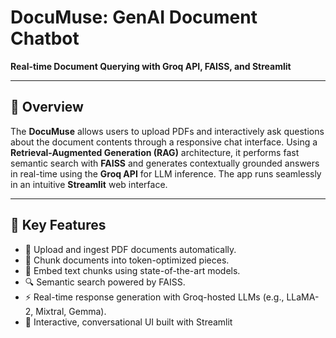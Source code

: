 # DocuMuse: GenAI Document Chatbot

**Real-time Document Querying with Groq API, FAISS, and Streamlit**

---

## 🚀 Overview
The **DocuMuse** allows users to upload PDFs and interactively ask questions about the document contents through a responsive chat interface. Using a **Retrieval-Augmented Generation (RAG)** architecture, it performs fast semantic search with **FAISS** and generates contextually grounded answers in real-time using the **Groq API** for LLM inference. The app runs seamlessly in an intuitive **Streamlit** web interface.

---

## 🧠 Key Features

- 📄 Upload and ingest PDF documents automatically.
- 🧬 Chunk documents into token-optimized pieces.
- 🧰 Embed text chunks using state-of-the-art models.
- 🔍 Semantic search powered by FAISS.
- ⚡ Real-time response generation with Groq-hosted LLMs (e.g., LLaMA-2, Mixtral, Gemma).
- 💬 Interactive, conversational UI built with Streamlit
